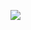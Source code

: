 
   <img
        src="https://user-images.githubusercontent.com/61355143/161209432-8bdbddf5-8aea-4240-bd30-7e8fdb73f3fc"    
      />
